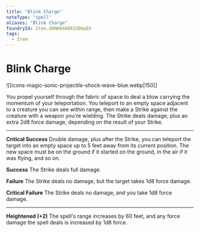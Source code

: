 ```yaml
---
title: "Blink Charge"
noteType: "spell"
aliases: "Blink Charge"
foundryId: Item.d8NH04A082VD6pEh
tags:
  - Item
---
```


# Blink Charge
![[icons-magic-sonic-projectile-shock-wave-blue.webp|150]]

You propel yourself through the fabric of space to deal a blow carrying the momentum of your teleportation. You teleport to an empty space adjacent to a creature you can see within range, then make a Strike against the creature with a weapon you're wielding. The Strike deals damage, plus an extra 2d8 force damage, depending on the result of your Strike.

* * *

**Critical Success** Double damage, plus after the Strike, you can teleport the target into an empty space up to 5 feet away from its current position. The new space must be on the ground if it started on the ground, in the air if it was flying, and so on.

**Success** The Strike deals full damage.

**Failure** The Strike deals no damage, but the target takes 1d8 force damage.

**Critical Failure** The Strike deals no damage, and you take 1d8 force damage.

* * *

**Heightened (+2)** The spell's range increases by 60 feet, and any force damage the spell deals is increased by 1d8 force.
